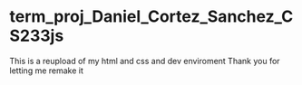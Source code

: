 # term_proj_Daniel_Cortez_Sanchez_CS233js
This is a reupload of my html and css and dev enviroment
Thank you for letting me remake it
